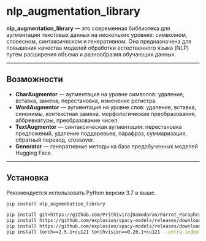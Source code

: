 # nlp_augmentation_library

**nlp_augmentation_library** — это современная библиотека для аугментации текстовых данных на нескольких уровнях: символном, словесном, синтаксическом и генеративном. Она предназначена для повышения качества моделей обработки естественного языка (NLP) путем расширения объема и разнообразия обучающих данных.

---

## Возможности

- **CharAugmentor** — аугментация на уровне символов: удаление, вставка, замена, перестановка, изменение регистра.
- **WordAugmentor** — аугментация на уровне слов: удаление, вставка, синонимы, контекстная замена, морфологические преобразования, аббревиатуры, преобразование чисел.
- **TextAugmentor** — синтаксическая аугментация: перестановка предложений, удаление поддеревьев, парафраз, суммаризация, обратный перевод, crossover.
- **Generator** — генеративные методы на базе предобученных моделей Hugging Face.

---

## Установка

Рекомендуется использовать Python версии 3.7 и выше.

```bash
pip install nlp_augmentation_library

pip install git+https://github.com/PrithivirajDamodaran/Parrot_Paraphraser.git
pip install https://github.com/explosion/spacy-models/releases/download/en_core_web_md-3.8.0/en_core_web_md-3.8.0-py3-none-any.whl
pip install https://github.com/explosion/spacy-models/releases/download/en_core_web_sm-3.8.0/en_core_web_sm-3.8.0-py3-none-any.whl
pip install torch==2.5.1+cu121 torchvision==0.20.1+cu121 --extra-index-url https://download.pytorch.org/whl/cu121
